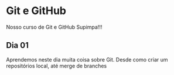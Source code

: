 # Git e GitHub

Nosso curso de Git e GitHub Supimpa!!!

## Dia 01

Aprendemos neste dia muita coisa sobre Git.
Desde como criar um repositórios local, até merge de branches